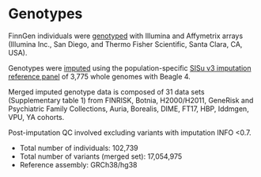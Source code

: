 # Genotypes

FinnGen individuals were [genotyped](./) with Illumina and Affymetrix arrays \(Illumina Inc., San Diego, and Thermo Fisher Scientific, Santa Clara, CA, USA\). 

Genotypes were [imputed](genotype-imputation.md) using the population-specific [SISu v3 imputation reference panel](./) of 3,775 whole genomes with Beagle 4. 

Merged imputed genotype data is composed of 31 data sets \(Supplementary table 1\) from FINRISK, Botnia, H2000/H2011, GeneRisk and Psychiatric Family Collections, Auria, Borealis, DIME, FT17, HBP, Iddmgen, VPU, YA cohorts. 

Post-imputation QC involved excluding variants with imputation INFO &lt;0.7.

* Total number of individuals: 102,739
* Total number of variants \(merged set\): 17,054,975
* Reference assembly: GRCh38/hg38

